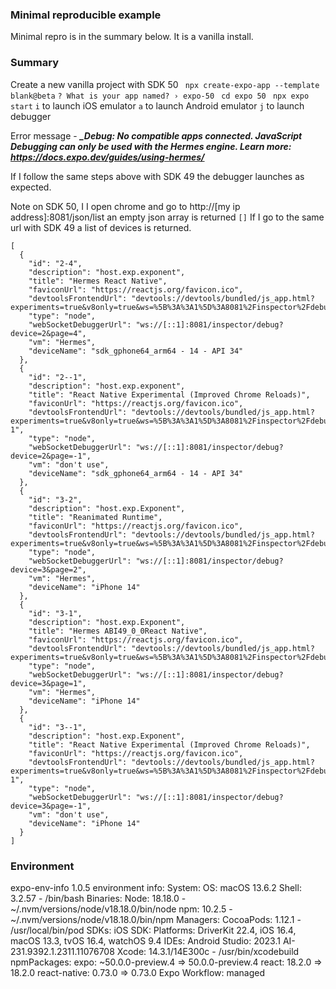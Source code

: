 ### Minimal reproducible example

Minimal repro is in the summary below. It is a vanilla install.

### Summary

Create a new vanilla project with SDK 50
` npx create-expo-app --template blank@beta`
`? What is your app named? › expo-50`
` cd expo 50`
` npx expo start`
`i` to launch iOS emulator
`a` to launch Android emulator
`j` to launch debugger

Error message - _**_Debug: No compatible apps connected. JavaScript Debugging can only be used with the Hermes engine. Learn more: https://docs.expo.dev/guides/using-hermes/**_

If I follow the same steps above with SDK 49 the debugger launches as expected.

Note on SDK 50, I I open chrome and go to http://[my ip address]:8081/json/list an empty json array is returned `[]` If I go to the same url with SDK 49 a list of devices is returned.
```
[
  {
    "id": "2-4",
    "description": "host.exp.exponent",
    "title": "Hermes React Native",
    "faviconUrl": "https://reactjs.org/favicon.ico",
    "devtoolsFrontendUrl": "devtools://devtools/bundled/js_app.html?experiments=true&v8only=true&ws=%5B%3A%3A1%5D%3A8081%2Finspector%2Fdebug%3Fdevice%3D2%26page%3D4",
    "type": "node",
    "webSocketDebuggerUrl": "ws://[::1]:8081/inspector/debug?device=2&page=4",
    "vm": "Hermes",
    "deviceName": "sdk_gphone64_arm64 - 14 - API 34"
  },
  {
    "id": "2--1",
    "description": "host.exp.exponent",
    "title": "React Native Experimental (Improved Chrome Reloads)",
    "faviconUrl": "https://reactjs.org/favicon.ico",
    "devtoolsFrontendUrl": "devtools://devtools/bundled/js_app.html?experiments=true&v8only=true&ws=%5B%3A%3A1%5D%3A8081%2Finspector%2Fdebug%3Fdevice%3D2%26page%3D-1",
    "type": "node",
    "webSocketDebuggerUrl": "ws://[::1]:8081/inspector/debug?device=2&page=-1",
    "vm": "don't use",
    "deviceName": "sdk_gphone64_arm64 - 14 - API 34"
  },
  {
    "id": "3-2",
    "description": "host.exp.Exponent",
    "title": "Reanimated Runtime",
    "faviconUrl": "https://reactjs.org/favicon.ico",
    "devtoolsFrontendUrl": "devtools://devtools/bundled/js_app.html?experiments=true&v8only=true&ws=%5B%3A%3A1%5D%3A8081%2Finspector%2Fdebug%3Fdevice%3D3%26page%3D2",
    "type": "node",
    "webSocketDebuggerUrl": "ws://[::1]:8081/inspector/debug?device=3&page=2",
    "vm": "Hermes",
    "deviceName": "iPhone 14"
  },
  {
    "id": "3-1",
    "description": "host.exp.Exponent",
    "title": "Hermes ABI49_0_0React Native",
    "faviconUrl": "https://reactjs.org/favicon.ico",
    "devtoolsFrontendUrl": "devtools://devtools/bundled/js_app.html?experiments=true&v8only=true&ws=%5B%3A%3A1%5D%3A8081%2Finspector%2Fdebug%3Fdevice%3D3%26page%3D1",
    "type": "node",
    "webSocketDebuggerUrl": "ws://[::1]:8081/inspector/debug?device=3&page=1",
    "vm": "Hermes",
    "deviceName": "iPhone 14"
  },
  {
    "id": "3--1",
    "description": "host.exp.Exponent",
    "title": "React Native Experimental (Improved Chrome Reloads)",
    "faviconUrl": "https://reactjs.org/favicon.ico",
    "devtoolsFrontendUrl": "devtools://devtools/bundled/js_app.html?experiments=true&v8only=true&ws=%5B%3A%3A1%5D%3A8081%2Finspector%2Fdebug%3Fdevice%3D3%26page%3D-1",
    "type": "node",
    "webSocketDebuggerUrl": "ws://[::1]:8081/inspector/debug?device=3&page=-1",
    "vm": "don't use",
    "deviceName": "iPhone 14"
  }
]
```



### Environment

expo-env-info 1.0.5 environment info:
    System:
      OS: macOS 13.6.2
      Shell: 3.2.57 - /bin/bash
    Binaries:
      Node: 18.18.0 - ~/.nvm/versions/node/v18.18.0/bin/node
      npm: 10.2.5 - ~/.nvm/versions/node/v18.18.0/bin/npm
    Managers:
      CocoaPods: 1.12.1 - /usr/local/bin/pod
    SDKs:
      iOS SDK:
        Platforms: DriverKit 22.4, iOS 16.4, macOS 13.3, tvOS 16.4, watchOS 9.4
    IDEs:
      Android Studio: 2023.1 AI-231.9392.1.2311.11076708
      Xcode: 14.3.1/14E300c - /usr/bin/xcodebuild
    npmPackages:
      expo: ~50.0.0-preview.4 => 50.0.0-preview.4 
      react: 18.2.0 => 18.2.0 
      react-native: 0.73.0 => 0.73.0 
    Expo Workflow: managed

